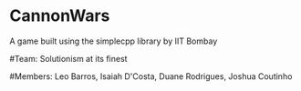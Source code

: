 # CannonWars
A game built using the simplecpp library by IIT Bombay

#Team: Solutionism at its finest

#Members:
Leo Barros, Isaiah D'Costa, Duane Rodrigues, Joshua Coutinho

